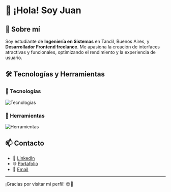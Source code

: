 # 👋 ¡Hola! Soy Juan

## 🚀 Sobre mí
Soy estudiante de **Ingeniería en Sistemas** en Tandil, Buenos Aires, y **Desarrollador Frontend freelance**. Me apasiona la creación de interfaces atractivas y funcionales, optimizando el rendimiento y la experiencia de usuario.

## 🛠️ Tecnologías y Herramientas

### 📌 Tecnologías
<div>
  <img src="https://skillicons.dev/icons?i=html,css,js,ts,react,tailwind,astro,java" alt="Tecnologías" />
</div>

### 🔧 Herramientas
<div >
  <img src="https://skillicons.dev/icons?i=git,github,figma,notion,vscode" alt="Herramientas" />
</div>




## 📫 Contacto
- 💼 [LinkedIn](https://www.linkedin.com/in/juan-peñalba-0025b6246/) 
- 🌐 [Portafolio](https://juanpenalba.vercel.app)
- 📩 [Email](mailto:juantandil123@gmail.com) 
---
¡Gracias por visitar mi perfil! 😊🚀





